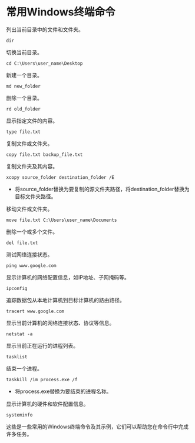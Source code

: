 # 常用Windows终端命令


列出当前目录中的文件和文件夹。
```
dir
```

切换当前目录。
```
cd C:\Users\user_name\Desktop
```

新建一个目录。
```
md new_folder
```

删除一个目录。
```
rd old_folder
```

显示指定文件的内容。
```
type file.txt
```

复制文件或文件夹。
```
copy file.txt backup_file.txt
```

复制文件夹及其内容。
```
xcopy source_folder destination_folder /E
```
* 将source_folder替换为要复制的源文件夹路径，将destination_folder替换为目标文件夹路径。



移动文件或文件夹。
```
move file.txt C:\Users\user_name\Documents
```

删除一个或多个文件。
```
del file.txt
```

测试网络连接状态。
```
ping www.google.com
```

显示计算机的网络配置信息，如IP地址、子网掩码等。
```
ipconfig
```

追踪数据包从本地计算机到目标计算机的路由路径。
```
tracert www.google.com
```

显示当前计算机的网络连接状态、协议等信息。
```
netstat -a
```

显示当前正在运行的进程列表。
```
tasklist
```

结束一个进程。
```
taskkill /im process.exe /f
```
* 将process.exe替换为要结束的进程名称。


显示计算机的硬件和软件配置信息。
```
systeminfo
```
这些是一些常用的Windows终端命令及其示例，它们可以帮助您在命令行中完成许多任务。
